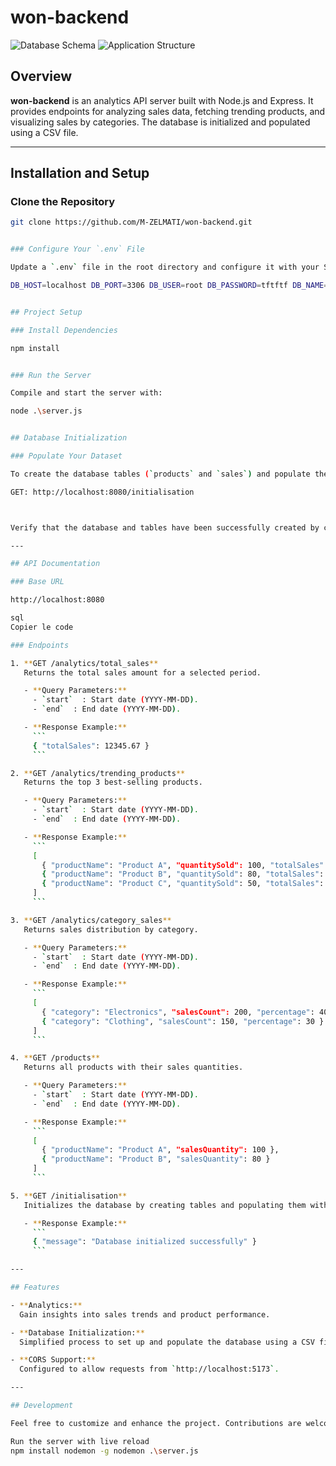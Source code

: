 # won-backend

![Database Schema](https://github.com/M-ZELMATI/won-backend/blob/main/Capture%20d'%C3%A9cran%202024-12-04%20215014.png)
![Application Structure](https://github.com/M-ZELMATI/won-backend/blob/main/Capture%20d'%C3%A9cran%202024-12-04%20215029.png)

## Overview

**won-backend** is an analytics API server built with Node.js and Express. It provides endpoints for analyzing sales data, fetching trending products, and visualizing sales by categories. The database is initialized and populated using a CSV file.

---

## Installation and Setup

### Clone the Repository

```bash
git clone https://github.com/M-ZELMATI/won-backend.git


### Configure Your `.env` File

Update a `.env` file in the root directory and configure it with your SQL database information:

DB_HOST=localhost DB_PORT=3306 DB_USER=root DB_PASSWORD=tftftf DB_NAME=won


## Project Setup

### Install Dependencies

npm install


### Run the Server

Compile and start the server with:

node .\server.js


## Database Initialization

### Populate Your Dataset

To create the database tables (`products` and `sales`) and populate them with data from a CSV file, execute the following endpoint:

GET: http://localhost:8080/initialisation



Verify that the database and tables have been successfully created by checking your SQL database.

---

## API Documentation

### Base URL

http://localhost:8080

sql
Copier le code

### Endpoints

1. **GET /analytics/total_sales**  
   Returns the total sales amount for a selected period.  

   - **Query Parameters:**  
     - `start`  : Start date (YYYY-MM-DD).  
     - `end`  : End date (YYYY-MM-DD).  

   - **Response Example:**  
     ```
     { "totalSales": 12345.67 }
     ```

2. **GET /analytics/trending_products**  
   Returns the top 3 best-selling products.  

   - **Query Parameters:**  
     - `start`  : Start date (YYYY-MM-DD).  
     - `end`  : End date (YYYY-MM-DD).  

   - **Response Example:**  
     ```
     [
       { "productName": "Product A", "quantitySold": 100, "totalSales": 5000.00 },
       { "productName": "Product B", "quantitySold": 80, "totalSales": 4000.00 },
       { "productName": "Product C", "quantitySold": 50, "totalSales": 2500.00 }
     ]
     ```

3. **GET /analytics/category_sales**  
   Returns sales distribution by category.  

   - **Query Parameters:**  
     - `start`  : Start date (YYYY-MM-DD).  
     - `end`  : End date (YYYY-MM-DD).  

   - **Response Example:**  
     ```
     [
       { "category": "Electronics", "salesCount": 200, "percentage": 40 },
       { "category": "Clothing", "salesCount": 150, "percentage": 30 }
     ]
     ```

4. **GET /products**  
   Returns all products with their sales quantities.  

   - **Query Parameters:**  
     - `start`  : Start date (YYYY-MM-DD).  
     - `end`  : End date (YYYY-MM-DD).  

   - **Response Example:**  
     ```
     [
       { "productName": "Product A", "salesQuantity": 100 },
       { "productName": "Product B", "salesQuantity": 80 }
     ]
     ```

5. **GET /initialisation**  
   Initializes the database by creating tables and populating them with data from the CSV file.  

   - **Response Example:**  
     ```
     { "message": "Database initialized successfully" }
     ```

---

## Features

- **Analytics:**  
  Gain insights into sales trends and product performance.

- **Database Initialization:**  
  Simplified process to set up and populate the database using a CSV file.

- **CORS Support:**  
  Configured to allow requests from `http://localhost:5173`.

---

## Development

Feel free to customize and enhance the project. Contributions are welcome!

Run the server with live reload  
npm install nodemon -g nodemon .\server.js

